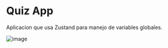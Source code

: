 # Quiz App

Aplicacion que usa Zustand para manejo de variables globales.

![image](https://user-images.githubusercontent.com/37515166/235751593-5cf65f3e-481d-4b14-b472-cc91a415b6a0.png)
